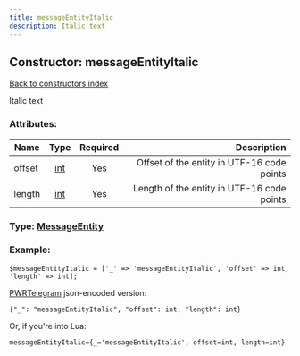```yaml
---
title: messageEntityItalic
description: Italic text
---
```

## Constructor: messageEntityItalic  
[Back to constructors index](index.md)



Italic text

### Attributes:

| Name     |    Type       | Required | Description |
|----------|:-------------:|:--------:|------------:|
|offset|[int](../types/int.md) | Yes|Offset of the entity in UTF-16 code points|
|length|[int](../types/int.md) | Yes|Length of the entity in UTF-16 code points|



### Type: [MessageEntity](../types/MessageEntity.md)


### Example:

```
$messageEntityItalic = ['_' => 'messageEntityItalic', 'offset' => int, 'length' => int];
```  

[PWRTelegram](https://pwrtelegram.xyz) json-encoded version:

```
{"_": "messageEntityItalic", "offset": int, "length": int}
```


Or, if you're into Lua:  


```
messageEntityItalic={_='messageEntityItalic', offset=int, length=int}

```


